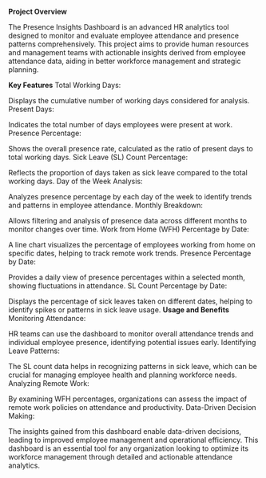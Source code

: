 **Project Overview**

The Presence Insights Dashboard is an advanced HR analytics tool designed to monitor and evaluate employee attendance and presence patterns comprehensively. This project aims to provide human resources and management teams with actionable insights derived from employee attendance data, aiding in better workforce management and strategic planning.

**Key Features**
Total Working Days:

Displays the cumulative number of working days considered for analysis.
Present Days:

Indicates the total number of days employees were present at work.
Presence Percentage:

Shows the overall presence rate, calculated as the ratio of present days to total working days.
Sick Leave (SL) Count Percentage:

Reflects the proportion of days taken as sick leave compared to the total working days.
Day of the Week Analysis:

Analyzes presence percentage by each day of the week to identify trends and patterns in employee attendance.
Monthly Breakdown:

Allows filtering and analysis of presence data across different months to monitor changes over time.
Work from Home (WFH) Percentage by Date:

A line chart visualizes the percentage of employees working from home on specific dates, helping to track remote work trends.
Presence Percentage by Date:

Provides a daily view of presence percentages within a selected month, showing fluctuations in attendance.
SL Count Percentage by Date:


Displays the percentage of sick leaves taken on different dates, helping to identify spikes or patterns in sick leave usage.
**Usage and Benefits**
Monitoring Attendance:

HR teams can use the dashboard to monitor overall attendance trends and individual employee presence, identifying potential issues early.
Identifying Leave Patterns:

The SL count data helps in recognizing patterns in sick leave, which can be crucial for managing employee health and planning workforce needs.
Analyzing Remote Work:

By examining WFH percentages, organizations can assess the impact of remote work policies on attendance and productivity.
Data-Driven Decision Making:

The insights gained from this dashboard enable data-driven decisions, leading to improved employee management and operational efficiency.
This dashboard is an essential tool for any organization looking to optimize its workforce management through detailed and actionable attendance analytics.
